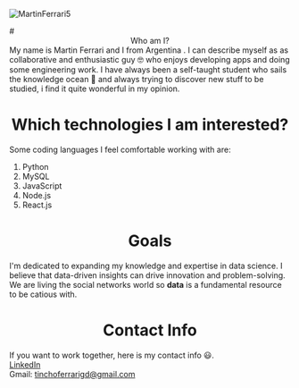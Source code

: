 <p align="left"> <img src="https://komarev.com/ghpvc/?username=MartinFerrari5&label=Profile%20views&color=0e75b6&style=flat" alt="MartinFerrari5" /> </p> 
# <div align="center">Who am I?</div>
My name is Martin Ferrari and I from Argentina . I can describe myself as as collaborative and enthusiastic guy 🤓 who enjoys developing apps and doing some engineering work. I have always been a self-taught student who sails the knowledge ocean 🌊 and always trying to discover new stuff to be studied, i find it quite wonderful in my opinion.

# <div align="center">Which technologies I am interested?</div>
Some coding languages I feel comfortable working with are:

1) Python
2) MySQL
3) JavaScript
4) Node.js
5) React.js

# <div align="center">Goals</div>
I'm dedicated to expanding my knowledge and expertise in data science. I believe that data-driven insights can drive innovation and problem-solving. We are living the social networks world so **data** is a fundamental resource to be catious with.

# <div align="center">Contact Info</div>
If you want to work together, here is my contact info 😃. <br>
<a href="https://www.linkedin.com/in/martin-ferrari-bb0547219/">LinkedIn</a> <br>
Gmail: <a>tinchoferrarigd@gmail.com</a>
